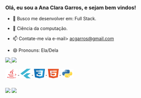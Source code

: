 
### Olá, eu sou a Ana Clara Garros, e sejam bem vindos!


- 🔭 Busco me desenvolver em: Full Stack.
- 🌱 Ciência da computação. 
- 📫 Contate-me via e-mail> acgarros@gmail.com
- 😄 Pronouns: Ela/Dela

  <div>
<a href="https://github.com/anaclaragarros">
<img height="200em" src="https://github-readme-stats.vercel.app/api?username=anaclaragarros&show_icons=true&theme=dracula&include_all_comits=true&count_private=true"/>
<img height="200em" src="https://github-readme-stats.vercel.app/api/top-langs/?username=anaclaragarros&layout-compact&langs_count=16&theme=dracula"/>

</div>

<div style="display: inline_block"><br>
  <img align="center" alt="Ana-Js" height="30" width="40" src="https://raw.githubusercontent.com/devicons/devicon/master/icons/java/java-plain.svg">
  <img align="center" alt="Ana-flutter" height="30" width="40" src="https://raw.githubusercontent.com/devicons/devicon/master/icons/flutter/flutter-plain.svg">
  <img align="center" alt="Ana-CSS" height="30" width="40" src="https://raw.githubusercontent.com/devicons/devicon/master/icons/css3/css3-original.svg">
  <img align="center" alt="Ana-HTML" height="30" width="40" src="https://raw.githubusercontent.com/devicons/devicon/master/icons/html5/html5-original.svg">
  <img align="center" alt="Ana-Python" height="30" width="40" src="https://raw.githubusercontent.com/devicons/devicon/master/icons/python/python-original.svg">
   
</div>

##

<div> 
  
  <a href="https://www.linkedin.com/in/ana-clara-garros-9a155887/" target="_blank"><img src="https://img.shields.io/badge/-LinkedIn-%230077B5?style=for-the-badge&logo=linkedin&logoColor=white" target="_blank"></a> 
<a href = "mailto:acgarros@gmail.com"><img src="https://img.shields.io/badge/-Gmail-%23333?style=for-the-badge&logo=gmail&logoColor=white" target="_blank"></a>
 
  
</div>


